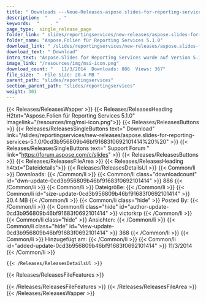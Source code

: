 ```yaml
---
title: " Downloads ---Neue-Releases-aspose.slides-for-reporting-services-5.1.0 . "
description:  "    . " 
keywords:  "    . " 
page_type:  single_release_page
folder_link: " slides/reportingservices/new-releases/aspose.slides-for-reporting-services-5.1.0/"
folder_name: "Aspose.Folien für Reporting Services 5.1.0"
download_link: " /slides/reportingservices/new-releases/aspose.slides-for-reporting-services-5.1.0/0cd3b956809b46bf91683f0692101414"
download_text: " Download"
Intro_text: "Aspose.Slides for Reporting Services wurde auf Version 5.1.0 aktualisiert. Besuchen Sie ..."
image_link: "/resources/img/msi-icon.png"
download_count: "   11/3/2014  Downloads: 886  Views: 367"
file_size: "  File Size: 20.4 MB "
parent_path: "slides/reportingservices"
section_parent_path: "slides/reportingservices"
weight: 301
---
```


{{< Releases/ReleasesWapper >}}
  {{< Releases/ReleasesHeading H2txt="Aspose.Folien für Reporting Services 5.1.0" imagelink="/resources/img/msi-icon.png">}}
  {{< Releases/ReleasesButtons >}}
    {{< Releases/ReleasesSingleButtons text=" Download" link="/slides/reportingservices/new-releases/aspose.slides-for-reporting-services-5.1.0/0cd3b956809b46bf91683f0692101414%20%20" >}}
    {{< Releases/ReleasesSingleButtons text=" Support Forum " link="https://forum.aspose.com/c/slides" >}}
  {{< Releases/ReleasesButtons >}}
  {{< Releases/ReleasesFileArea >}}
    {{< Releases/ReleasesHeading h4txt="Dateidetails">}}
    {{< Releases/ReleasesDetailsUl >}}
            {{< Common/li >}} Downloads: {{< /Common/li >}}
      {{< Common/li class="downloadcount" id="dwn-update-0cd3b956809b46bf91683f0692101414" >}} 886 {{< /Common/li >}}
      {{< Common/li >}} Dateigröße: {{< /Common/li >}}
      {{< Common/li id="size-update-0cd3b956809b46bf91683f0692101414" >}} 20.4 MB {{< /Common/li >}} 
      {{< Common/li  class="hide" >}} Posted By: {{< /Common/li >}} 
      {{< Common/li class="hide" id="author-update-0cd3b956809b46bf91683f0692101414" >}} victorkrp {{< /Common/li >}}
      {{< Common/li class="hide" >}} Ansichten: {{< /Common/li >}}
      {{< Common/li class="hide" id="view-update-0cd3b956809b46bf91683f0692101414" >}} 368 {{< /Common/li >}}
      {{< Common/li >}} Hinzugefügt am: {{< /Common/li >}}
      {{< Common/li id="added-update-0cd3b956809b46bf91683f0692101414" >}} 11/3/2014 {{< /Common/li >}} 

    {{< /Releases/ReleasesDetailsUl >}}

  {{< Releases/ReleasesFileFeatures >}}
      
  {{< /Releases/ReleasesFileFeatures >}}
 {{< /Releases/ReleasesFileArea >}}
{{< /Releases/ReleasesWapper >}}



